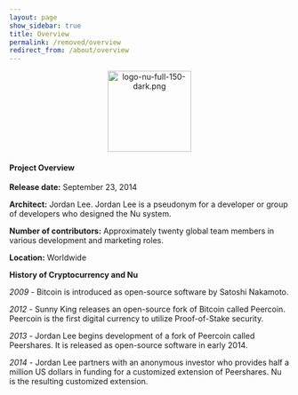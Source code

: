 ```yaml
---
layout: page
show_sidebar: true
title: Overview
permalink: /removed/overview
redirect_from: /about/overview
---
```

<center><img src="{{ site.url }}{{ site.baseurl }}/assets/logo-nu-full-150-dark.png" width="150" height="146" alt="logo-nu-full-150-dark.png" /></center>

#### Project Overview

**Release date:** September 23, 2014

**Architect:** Jordan Lee. Jordan Lee is a pseudonym for a developer or group of developers who designed the Nu system.

**Number of contributors:** Approximately twenty global team members in various development and marketing roles.

**Location:** Worldwide

**History of Cryptocurrency and Nu**

_2009_ - Bitcoin is introduced as open-source software by Satoshi Nakamoto.

_2012_ - Sunny King releases an open-source fork of Bitcoin called Peercoin. Peercoin is the first digital currency to utilize Proof-of-Stake security.

_2013_ - Jordan Lee begins development of a fork of Peercoin called Peershares. It is released as open-source software in early 2014.

_2014_ - Jordan Lee partners with an anonymous investor who provides half a million US dollars in funding for a customized extension of Peershares. Nu is the resulting customized extension.
